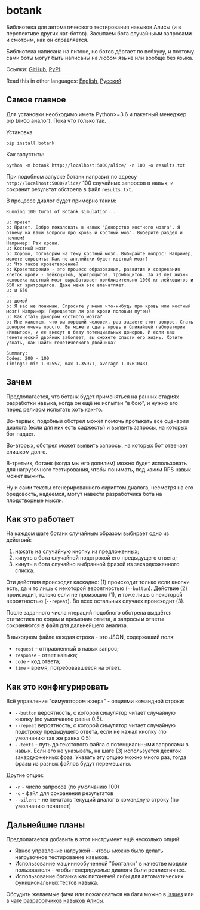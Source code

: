 # botank
Библиотека для автоматического тестирования навыков Алисы 
(и в перспективе других чат-ботов).
Засыпаем бота случайными запросами и смотрим, как он справляется.

Библиотека написана на питоне, но ботов дёргает по вебхуку, 
и поэтому сами боты могут быть написаны на любом языке или вообще без языка.

Ссылки: [GitHub](https://github.com/avidale/botank), 
[PyPI](https://pypi.org/project/botank/).

Read this in other languages: 
[English](https://github.com/avidale/botank/blob/master/README_EN.md), 
[Русский](https://github.com/avidale/botank).

## Самое главное
Для установки необходимо иметь Python>=3.6 и пакетный менеджер pip 
(либо аналог). 
Пока что только так. 

Установка:
```commandline
pip install botank
```

Как запустить:
```commandline
python -m botank http://localhost:5000/alice/ -n 100 -o results.txt
```
При подобном запуске ботанк направит по адресу `http://localhost:5000/alice/` 
100 случайных запросов в навык, и сохранит результат обстрела 
в файл `results.txt`.

В процессе диалог будет примерно таким:
```commandline
Running 100 turns of Botank simulation...

u: привет
b: Привет. Добро пожаловать в навык "Донорство костного мозга". Я отвечу на ваши вопросы про кровь и костный мозг. Выберите раздел и начнем!
Например: Рак крови.
u: Костный мозг
b: Хорошо, поговорим на тему костный мозг. Выбирайте вопрос! Например, можете спросить: Как по-английски будет костный мозг?
u: Что такое кроветворение?
b: Кроветворение - это процесс образования, развития и созревания клеток крови - лейкоцитов, эритроцитов, тромбоцитов. За 70 лет жизни человека костный мозг вырабатывает приблизительно 1000 кг лейкоцитов и 650 кг эритроцитов. Даже меня это впечатляет.
u: и 650
...
u: домой
b: Я вас не понимаю. Спросите у меня что-нибудь про кровь или костный мозг! Например: Передается ли рак крови половым путем?
u: Как стать донором костного мозга?
b: Мне кажется, что вы хороший человек, раз задаете этот вопрос. Стать донором очень просто. Вы можете сдать кровь в ближайшей лаборатории «Инвитро», и ее внесут в базу потенциальных доноров. И если ваш генетический двойник заболеет, вы сможете спасти его жизнь. Хотите узнать, как найти генетического двойника?

Summary:
Codes: 200 - 100
Timings: min 1.02557, max 1.35971, average 1.07610431
```

## Зачем
Предполагается, что ботанк будет применяться на ранних стадиях разработки
навыка, когда он ещё не испытан "в бою", 
и нужно его перед релизом испытать хоть как-то.

Во-первых, подобный обстрел может помочь протыкать все сценарии диалога
(если для них есть саджесты) и выявить запросы, на которых бот падает. 

Во-вторых, обстрел может выявить запросы, на которых бот отвечает слишком долго.

В-третьих, ботанк (когда мы его допилим) можно будет использовать 
для нагрузочного тестирования, чтобы понимать, под каким RPS навык может выжить.

Ну и сами тексты сгенерированного скриптом диалога, несмотря на его бредовость, 
надеемся, могут навести разработчика бота на плодотворные мысли.


## Как это работает
На каждом шаге ботанк случайным образом выбирает одно из действий:
1. нажать на случайную кнопку из предложенных;
1. кинуть в бота случайной подстрокой его предыдущего ответа;
1. кинуть в бота случайно выбранной фразой из захардкоженного списка.

Эти действия происходят каскадно: (1) происходит только если кнопки есть, 
да и то лишь с некоторой вероятностью (`--button`). 
Действие (2) происходит, только если 
не произошло (1), и тоже лишь с некоторой вероятностью (`--repeat`). 
Во всех остальных случаех происходит (3).

После заданного числа итераций подобного обстрела выдаётся статистика 
по кодам и временам ответа, 
а запросы и ответы сохраняются в файл для дальнейшего анализа.

В выходном файле каждая строка - это JSON, содержащий поля:
* `request` - отправленный в навык запрос;
* `response` - ответ навыка;
* `code` - код ответа;
* `time` - время, потребовавшееся на ответ.

## Как это конфигурировать

Всё управление "симулятором юзера" - опциями командной строки:
* `--button` вероятность, с которой симулятор читает случайную кнопку 
(по умолчанию равна 0.5).
* `--repeat` вероятность, с которой симулятор читает случайную подстроку
предыдущего ответа, если не нажал кнопку (по умолчанию так же равна 0.5) 
* `--texts` - путь до текстового файла с потенциальными запросами в навык. 
Если его не указывать, на шаге (3) используется десяток захардкоженных фраз.
Указать эту опцию можно много раз, тогда фразы из разных файлов будут перемешаны.

Другие опции:
* `-n` - число запросов (по умолчанию 100)
* `-o` - файл для сохранения результатов
* `--silent` - не печатать текущий диалог в командную строку 
(по умолчанию печатает)

## Дальнейшие планы
Предполагается добавить в этот инструмент ещё несколько опций:
* Явное управление нагрузкой - чтобы можно было делать 
нагрузочное тестирование навыков. 
* Использование машиннообученной "болталки" в качестве 
модели пользователя - чтобы генерируемые диалоги были реалистичнее.
* Использование ботанка как питонячей либы для автоматических 
функциональных тестов навыка.


Обсудить желаемые фичи или пожаловаться на баги можно 
в [issues](https://github.com/avidale/botank/issues)
или в [чате разработчиков навыков Алисы](https://t.me/yadialogschat).
